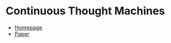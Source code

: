 # Continuous Thought Machines

* [Homepage](https://pub.sakana.ai/ctm/#synchronization-representation)
* [Paper](https://arxiv.org/abs/2505.05522)
